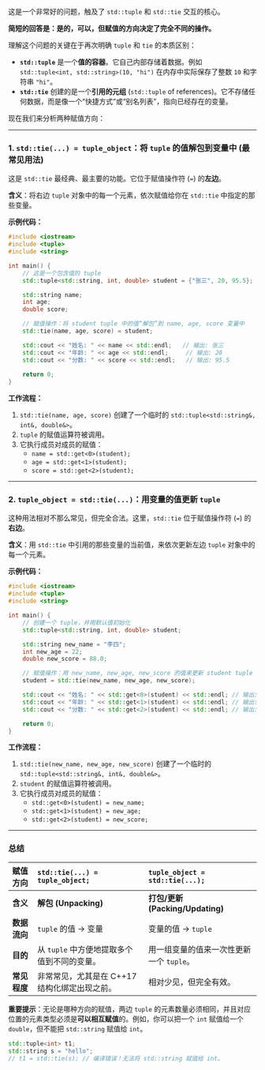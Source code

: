 这是一个非常好的问题，触及了 `std::tuple` 和 `std::tie` 交互的核心。

**简短的回答是：是的，可以，但赋值的方向决定了完全不同的操作。**

理解这个问题的关键在于再次明确 `tuple` 和 `tie` 的本质区别：

  * **`std::tuple`** 是一个**值的容器**。它自己内部存储着数据。例如 `std::tuple<int, std::string>(10, "hi")` 在内存中实际保存了整数 `10` 和字符串 `"hi"`。
  * **`std::tie`** 创建的是一个**引用的元组** (`std::tuple` of references)。它不存储任何数据，而是像一个“快捷方式”或“别名列表”，指向已经存在的变量。

现在我们来分析两种赋值方向：

-----

### 1\. `std::tie(...) = tuple_object`：将 `tuple` 的值解包到变量中 (最常见用法)

这是 `std::tie` 最经典、最主要的功能。它位于赋值操作符 (`=`) 的**左边**。

**含义**：将右边 `tuple` 对象中的每一个元素，依次赋值给你在 `std::tie` 中指定的那些变量。

**示例代码：**

```cpp
#include <iostream>
#include <tuple>
#include <string>

int main() {
    // 这是一个包含值的 tuple
    std::tuple<std::string, int, double> student = {"张三", 20, 95.5};

    std::string name;
    int age;
    double score;

    // 赋值操作：将 student tuple 中的值“解包”到 name, age, score 变量中
    std::tie(name, age, score) = student;

    std::cout << "姓名: " << name << std::endl;   // 输出: 张三
    std::cout << "年龄: " << age << std::endl;     // 输出: 20
    std::cout << "分数: " << score << std::endl;   // 输出: 95.5
    
    return 0;
}
```

**工作流程：**

1.  `std::tie(name, age, score)` 创建了一个临时的 `std::tuple<std::string&, int&, double&>`。
2.  `tuple` 的赋值运算符被调用。
3.  它执行成员对成员的赋值：
      - `name = std::get<0>(student);`
      - `age = std::get<1>(student);`
      - `score = std::get<2>(student);`

-----

### 2\. `tuple_object = std::tie(...)`：用变量的值更新 `tuple`

这种用法相对不那么常见，但完全合法。这里，`std::tie` 位于赋值操作符 (`=`) 的**右边**。

**含义**：用 `std::tie` 中引用的那些变量的当前值，来依次更新左边 `tuple` 对象中的每一个元素。

**示例代码：**

```cpp
#include <iostream>
#include <tuple>
#include <string>

int main() {
    // 创建一个 tuple，并用默认值初始化
    std::tuple<std::string, int, double> student; 

    std::string new_name = "李四";
    int new_age = 22;
    double new_score = 88.0;

    // 赋值操作：用 new_name, new_age, new_score 的值来更新 student tuple
    student = std::tie(new_name, new_age, new_score);

    std::cout << "姓名: " << std::get<0>(student) << std::endl; // 输出: 李四
    std::cout << "年龄: " << std::get<1>(student) << std::endl; // 输出: 22
    std::cout << "分数: " << std::get<2>(student) << std::endl; // 输出: 88.0

    return 0;
}
```

**工作流程：**

1.  `std::tie(new_name, new_age, new_score)` 创建了一个临时的 `std::tuple<std::string&, int&, double&>`。
2.  `student` 的赋值运算符被调用。
3.  它执行成员对成员的赋值：
      - `std::get<0>(student) = new_name;`
      - `std::get<1>(student) = new_age;`
      - `std::get<2>(student) = new_score;`

-----

### 总结

| 赋值方向 | `std::tie(...) = tuple_object;` | `tuple_object = std::tie(...);` |
| :--- | :--- | :--- |
| **含义** | **解包 (Unpacking)** | **打包/更新 (Packing/Updating)** |
| **数据流向** | `tuple` 的值 → 变量 | 变量的值 → `tuple` |
| **目的** | 从 `tuple` 中方便地提取多个值到不同的变量。 | 用一组变量的值来一次性更新一个 `tuple`。 |
| **常见程度** | 非常常见，尤其是在 C++17 结构化绑定出现之前。 | 相对少见，但完全有效。 |

**重要提示**：无论是哪种方向的赋值，两边 `tuple` 的元素数量必须相同，并且对应位置的元素类型必须是**可以相互赋值**的。例如，你可以把一个 `int` 赋值给一个 `double`，但不能把 `std::string` 赋值给 `int`。

```cpp
std::tuple<int> t1;
std::string s = "hello";
// t1 = std::tie(s); // 编译错误！无法将 std::string 赋值给 int。
```